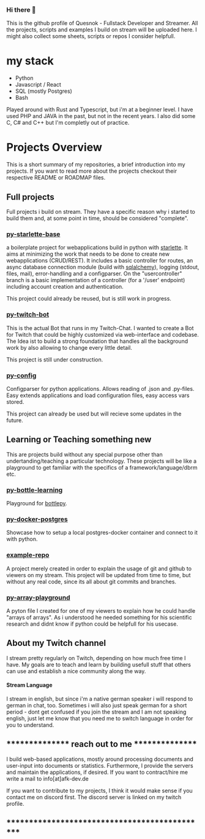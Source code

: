 ### Hi there 👋
This is the github profile of Quesnok  - Fullstack Developer and Streamer.
All the projects, scripts and examples I build on stream will be uploaded here.
I might also collect some sheets, scripts or repos I consider helpfull.

# my stack
- Python
- Javascript / React
- SQL (mostly Postgres)
- Bash

Played around with Rust and Typescript, but i'm at a beginner level.
I have used PHP and JAVA in the past, but not in the recent years. I also did some
C, C# and C++ but I'm completly out of practice.

# Projects Overview
This is a short summary of my repositories, a brief introduction into my projects.
If you want to read more about the projects checkout their respective README or ROADMAP files.

## Full projects
Full projects i build on stream. They have a specific reason why i started to build them and, at some point in time, should be considered "complete".

### [py-starlette-base](https://github.com/CCiwy/py-starlette-base)
a boilerplate project for webapplications build in python with [starlette](https://github.com/encode/starlette). It aims at minimizing the work that needs to be done to create new webapplications (CRUD/REST).
It includes a basic controller for routes, an async database connection module (build with [sqlalchemy](https://github.com/sqlalchemy/sqlalchemy)), logging (stdout, files, mail), error-handling and a configparser.
On the "usercontroller" branch is a basic implementation of a controller (for a '/user' endpoint) including account creation and authentication.

This project could already be reused, but is still work in progress.

### [py-twitch-bot](https://github.com/CCiwy/py-twitch-bot)
This is the actual Bot that runs in my Twitch-Chat. I wanted to create a Bot for Twitch that could be highly customized via web-interface and codebase. The Idea ist to build a strong foundation that handles all the background work by also allowing to change every little detail. 

This project is still under construction.

### [py-config](https://github.com/CCiwy/py-config)
Configparser for python applications. Allows reading of .json and .py-files.
Easy extends applications and load configuration files, easy access vars stored.


This project can already be used but will recieve some updates in the future.

## Learning or Teaching something new
This are projects build without any special purpose other than undertanding/teaching a particular technology.
These projects will be like a playground to get familiar with the specifics of a framework/language/dbrm etc.


### [py-bottle-learning](https://github.com/CCiwy/py-bottle-learning)
Playground for [bottlepy](https://github.com/bottlepy).


### [py-docker-postgres](https://github.com/CCiwy/py-docker-postgres)
Showcase how to setup a local postgres-docker container and connect to it with python.


### [example-repo](https://github.com/CCiwy/example-repo)
A project merely created in order to explain the usage of git and github to viewers on my stream. This project will be updated from time to time, but without any real code, since its all about git commits and branches.



### [py-array-playground](https://github.com/CCiwy/py-array-playground)
A pyton file I created for one of my viewers to explain how he could handle "arrays of arrays". As i understood he needed something for his scientific research and didnt know if python could be helpfull for his usecase.



## About my Twitch channel
I stream pretty regularly on Twitch, depending on how much free time I have.
My goals are to teach and learn by building usefull stuff that others can use and establish a nice community along the way.


#### Stream Language
I stream in english, but since i'm a native german speaker i will respond to german in chat, too. Sometimes i will also just speak german for a short period - dont get confused if you join the stream and I am not speaking english, just let me know that you need me to switch language in order for you to understand.

## ************** reach out to me **************
I build web-based applications, mostly around processing documents and user-input into documents or statistics. Furthermore, I provide the servers and maintain the applications, if desired.
If you want to contract/hire me write a mail to info[at]afk-dev.de

If you want to  contribute to my projects, I think it would make sense if you contact me on discord first. The discord server is linked on my twitch profile.
## *********************************************



